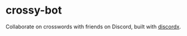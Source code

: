 # crossy-bot
Collaborate on crosswords with friends on Discord, built with [discordx](https://www.npmjs.com/package/discordx).